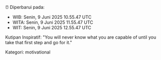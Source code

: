 ⏰ Diperbarui pada:
- WIB: Senin, 9 Juni 2025 10.55.47 UTC
- WITA: Senin, 9 Juni 2025 11.55.47 UTC
- WIT: Senin, 9 Juni 2025 12.55.47 UTC

Kutipan Inspiratif:
"You will never know what you are capable of until you take that first step and go for it."


Kategori: motivational

